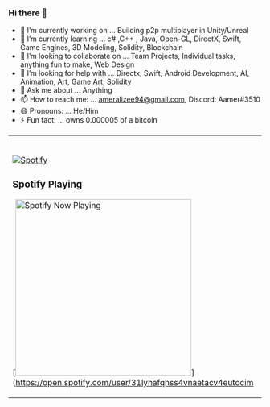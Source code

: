 ### Hi there 👋



- 🔭 I’m currently working on ... Building p2p multiplayer in Unity/Unreal
- 🌱 I’m currently learning ... c# ,C++ , Java, Open-GL, DirectX, Swift, Game Engines, 3D Modeling, Solidity, Blockchain
- 👯 I’m looking to collaborate on ... Team Projects, Individual tasks, anything fun to make, Web Design
- 🤔 I’m looking for help with ... Directx, Swift, Android Development, AI, Animation, Art, Game Art, Solidity
- 💬 Ask me about ... Anything
- 📫 How to reach me: ... ameralizee94@gmail.com, Discord: Aamer#3510
- 😄 Pronouns: ... He/Him
- ⚡ Fun fact: ... owns 0.000005 of a bitcoin

<table width="100%"> 
  <tr>
  <td width="50%">

&nbsp; <br> [![Spotify](https://novatorem-amerali94.vercel.app/api/spotify-playing)](https://open.spotify.com/user/31lyhafqhss4vnaetacv4eutocim)

### Spotify Playing

[<img src="https://novatorem-amerali94.vercel.app/api/spotify-playing" alt="Spotify Now Playing" width="350" />]
(https://open.spotify.com/user/31lyhafqhss4vnaetacv4eutocim

  </td>
  </table>
